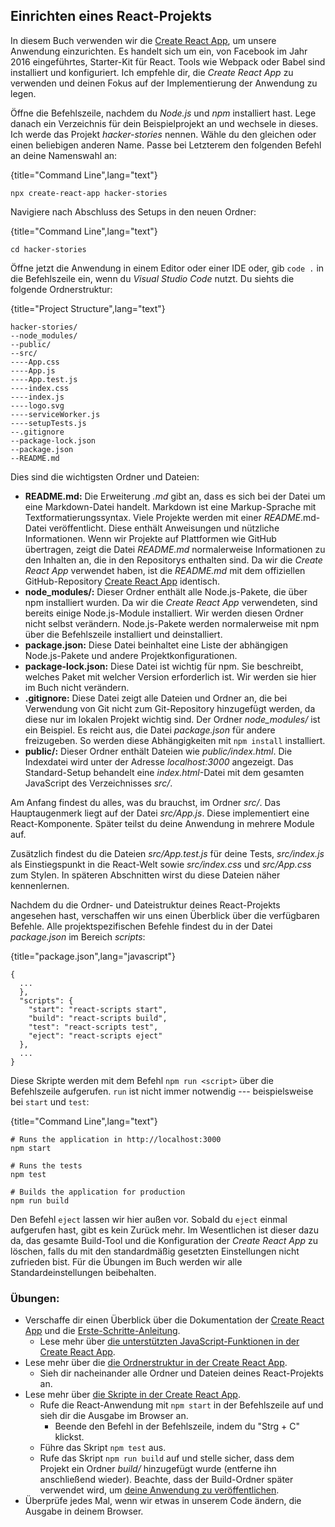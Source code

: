 ## Einrichten eines React-Projekts

In diesem Buch verwenden wir die [Create React App](https://github.com/facebook/create-react-app), um unsere Anwendung einzurichten. Es handelt sich um ein, von Facebook im Jahr 2016 eingeführtes, Starter-Kit für React. Tools wie Webpack oder Babel sind installiert und konfiguriert. Ich empfehle dir, die *Create React App* zu verwenden und deinen Fokus auf der Implementierung der Anwendung zu legen.

Öffne die Befehlszeile, nachdem du *Node.js* und *npm* installiert hast. Lege danach ein Verzeichnis für dein Beispielprojekt an und wechsele in dieses. Ich werde das Projekt *hacker-stories* nennen. Wähle du den gleichen oder einen beliebigen anderen Name. Passe bei Letzterem den folgenden Befehl an deine Namenswahl an:

{title="Command Line",lang="text"}
~~~~~~~
npx create-react-app hacker-stories
~~~~~~~

Navigiere nach Abschluss des Setups in den neuen Ordner:

{title="Command Line",lang="text"}
~~~~~~~
cd hacker-stories
~~~~~~~

Öffne jetzt die Anwendung in einem Editor oder einer IDE oder, gib `code .` in die Befehlszeile ein, wenn du *Visual Studio Code* nutzt. Du siehts die folgende Ordnerstruktur:

{title="Project Structure",lang="text"}
~~~~~~~
hacker-stories/
--node_modules/
--public/
--src/
----App.css
----App.js
----App.test.js
----index.css
----index.js
----logo.svg
----serviceWorker.js
----setupTests.js
--.gitignore
--package-lock.json
--package.json
--README.md
~~~~~~~

Dies sind die wichtigsten Ordner und Dateien:

* **README.md:** Die Erweiterung *.md* gibt an, dass es sich bei der Datei um eine Markdown-Datei handelt. Markdown ist eine Markup-Sprache mit Textformatierungssyntax. Viele Projekte werden mit einer *README*.md-Datei veröffentlicht. Diese enthält Anweisungen und nützliche Informationen. Wenn wir Projekte auf Plattformen wie GitHub übertragen, zeigt die Datei *README.md* normalerweise Informationen zu den Inhalten an, die in den Repositorys enthalten sind. Da wir die *Create React App* verwendet haben, ist die *README.md* mit dem offiziellen GitHub-Repository [Create React App](https://github.com/facebook/create-react-app) identisch.
* **node_modules/:** Dieser Ordner enthält alle Node.js-Pakete, die über npm installiert wurden. Da wir die *Create React App* verwendeten, sind bereits einige Node.js-Module installiert. Wir werden diesen Ordner nicht selbst verändern. Node.js-Pakete werden normalerweise mit npm über die Befehlszeile installiert und deinstalliert.
* **package.json:** Diese Datei beinhaltet eine Liste der abhängigen Node.js-Pakete und andere Projektkonfigurationen.
* **package-lock.json:** Diese Datei ist wichtig für npm. Sie beschreibt, welches Paket mit welcher Version erforderlich ist. Wir werden sie hier im Buch nicht verändern.
* **.gitignore:** Diese Datei zeigt alle Dateien und Ordner an, die bei Verwendung von Git nicht zum Git-Repository hinzugefügt werden, da diese nur im lokalen Projekt wichtig sind. Der Ordner *node_modules/* ist ein Beispiel. Es reicht aus, die Datei *package.json* für andere freizugeben. So werden diese Abhängigkeiten mit `npm install` installiert.
* **public/:** Dieser Ordner enthält Dateien wie *public/index.html*. Die Indexdatei wird unter der Adresse *localhost:3000* angezeigt. Das Standard-Setup behandelt eine *index.html*-Datei mit dem gesamten JavaScript des Verzeichnisses *src/*.

Am Anfang findest du alles, was du brauchst, im Ordner *src/*. Das Hauptaugenmerk liegt auf der Datei *src/App.js*. Diese implementiert eine React-Komponente. Später teilst du deine Anwendung in mehrere Module auf.

Zusätzlich findest du die Dateien *src/App.test.js* für deine Tests, *src/index.js* als Einstiegspunkt in die React-Welt sowie *src/index.css* und  *src/App.css* zum Stylen. In späteren Abschnitten wirst du diese Dateien näher kennenlernen.

Nachdem du die Ordner- und Dateistruktur deines React-Projekts angesehen hast, verschaffen wir uns einen Überblick über die verfügbaren Befehle. Alle projektspezifischen Befehle findest du in der Datei *package.json* im Bereich *scripts*:

{title="package.json",lang="javascript"}
~~~~~~~
{
  ...
  },
  "scripts": {
    "start": "react-scripts start",
    "build": "react-scripts build",
    "test": "react-scripts test",
    "eject": "react-scripts eject"
  },
  ...
}
~~~~~~~

Diese Skripte werden mit dem Befehl `npm run <script>` über die Befehlszeile aufgerufen. `run` ist nicht immer notwendig --- beispielsweise bei `start` und `test`:

{title="Command Line",lang="text"}
~~~~~~~
# Runs the application in http://localhost:3000
npm start

# Runs the tests
npm test

# Builds the application for production
npm run build
~~~~~~~

Den Befehl `eject` lassen wir hier außen vor. Sobald du `eject` einmal aufgerufen hast, gibt es kein Zurück mehr. Im Wesentlichen ist dieser dazu da, das gesamte Build-Tool und die Konfiguration der *Create React App* zu löschen, falls du mit den standardmäßig gesetzten Einstellungen nicht zufrieden bist. Für die Übungen im Buch werden wir alle Standardeinstellungen beibehalten.

### Übungen:

* Verschaffe dir einen Überblick über die Dokumentation der [Create React App](https://github.com/facebook/create-react-app) und die [Erste-Schritte-Anleitung](https://create-react-app.dev/docs/getting-started).
  * Lese mehr über [die unterstützten JavaScript-Funktionen in der Create React App](https://create-react-app.dev/docs/supported-browsers-features).
* Lese mehr über die [die Ordnerstruktur in der Create React App](https://create-react-app.dev/docs/folder-structure).
  * Sieh dir nacheinander alle Ordner und Dateien deines React-Projekts an.
* Lese mehr über [die Skripte in der Create React App](https://create-react-app.dev/docs/available-scripts).
  * Rufe die React-Anwendung mit `npm start` in der Befehlszeile auf und sieh dir die Ausgabe im Browser an.
    * Beende den Befehl in der Befehlszeile, indem du "Strg + C" klickst.
  * Führe das Skript `npm test` aus.
  * Rufe das Skript `npm run build` auf und stelle sicher, dass dem Projekt ein Ordner *build/* hinzugefügt wurde (entferne ihn anschließend wieder). Beachte, dass der Build-Ordner später verwendet wird, um [deine Anwendung zu veröffentlichen](https://www.robinwieruch.de/deploy-applications-digital-ocean/).
* Überprüfe jedes Mal, wenn wir etwas in unserem Code ändern, die Ausgabe in deinem Browser.
